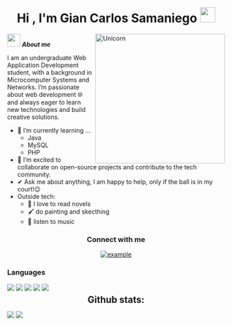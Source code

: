 <h1 align="center"><b>Hi , I'm Gian Carlos Samaniego </b><img src="https://media.giphy.com/media/hvRJCLFzcasrR4ia7z/giphy.gif" width="35"></h1>

<img align="right" width=300px alt="Unicorn" src="https://c.tenor.com/GN73MKBawZYAAAAi/busy-cute.gif" />

<img src="https://media.giphy.com/media/ObNTw8Uzwy6KQ/giphy.gif" width="30px">&nbsp;***About me***

I am an undergraduate Web Application Development student, with a background in Microcomputer Systems and Networks. I’m passionate about web development 🌐 and always eager to learn new technologies and build creative solutions.
- 🌱 I’m currently learning ...
  - Java
  - MySQL
  - PHP
- 👯 I’m excited to collaborate on open-source projects and contribute to the tech community.
- ✔ Ask me about anything, I am happy to help, only if the ball is in my court!😉<br>
- Outside tech:
    - 📖 I love to read novels
    - 🖌️ do painting and skecthing
    - 🎵 listen to music
  
<h3 align="center">Connect with me</h3>

<div style="margin-top:10px" align="center">
    <a  href="https://www.linkedin.com/in/gian-carlos-samaniego-herrera-816123241/" target="_blank">
      <img src="https://img.shields.io/badge/Linked%20In-0A66C2.svg?style=for-the-badge&logo=linkedin&logoColor=white" alt="example"/>
    </a>
</div>    
<h3> Languages </h3>
<span> 
  <img src="https://img.shields.io/badge/mysql-4479A1.svg?style=for-the-badge&logo=mysql&logoColor=white">
  <img src="https://img.shields.io/badge/Canva-%2300C4CC.svg?style=for-the-badge&logo=Canva&logoColor=white">
  <img src="https://img.shields.io/badge/html5-%23E34F26.svg?style=for-the-badge&logo=html5&logoColor=white">
  <img src="https://img.shields.io/badge/java-%23ED8B00.svg?style=for-the-badge&logo=openjdk&logoColor=white">
  <img src="https://img.shields.io/badge/css3-%231572B6.svg?style=for-the-badge&logo=css3&logoColor=white">
</span>

<h2 align="center" style="margin: 5px 10px;">Github stats:</h2> 

[![](https://github-readme-stats.vercel.app/api?username=GianCarlos25&show_icons=true&theme=tokyonight&hide_border=true&locale=en)](https://github.com/GianCarlos25)
[![](https://github-readme-streak-stats.herokuapp.com/?user=GianCarlos25&theme=material-palenight)](https://github.com/GianCarlos25)

